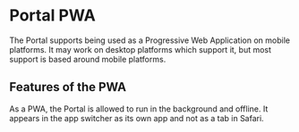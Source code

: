 # Portal PWA
The Portal supports being used as a Progressive Web Application on mobile platforms. It may work on desktop platforms which support it, but most support is based around mobile platforms.

## Features of the PWA
As a PWA, the Portal is allowed to run in the background and offline. It appears in the app switcher as its own app and not as a tab in Safari.
